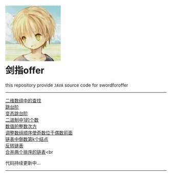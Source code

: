 ![](https://github.com/uestc-xst/test/raw/master/myimage.jpg)  
剑指offer<br>
============
this repository provide `JAVA` source code for swordforoffer<br>

----------------------

[二维数组中的查找](https://github.com/uestc-xst/SwordForOffer/blob/master/src/com/uestc/xst/Find.java)<br>
[跳台阶](https://github.com/uestc-xst/SwordForOffer/blob/master/src/com/uestc/xst/JumpFloor.java)<br>
[变态跳台阶](https://github.com/uestc-xst/SwordForOffer/blob/master/src/com/uestc/xst/JumpFloorII.java)<br>
[二进制中1的个数](https://github.com/uestc-xst/SwordForOffer/blob/master/src/com/uestc/xst/NumberOf1.java)<br>
[数值的整数次方](https://github.com/uestc-xst/SwordForOffer/blob/master/src/com/uestc/xst/Power.java)<br>
[调整数组顺序使奇数位于偶数前面](https://github.com/uestc-xst/SwordForOffer/blob/master/src/com/uestc/xst/ReOrderArray.java)<br>
[链表中倒数第k个结点](https://github.com/uestc-xst/SwordForOffer/blob/dev/src/com/uestc/xst/FindKthToTail.java)<br>
[反转链表](https://github.com/uestc-xst/SwordForOffer/blob/dev/src/com/uestc/xst/ReverseList.java)<br>
[合并两个排序的链表](https://github.com/uestc-xst/SwordForOffer/blob/dev/src/com/uestc/xst/Merge.java)<br

代码持续更新中...

----------------------


